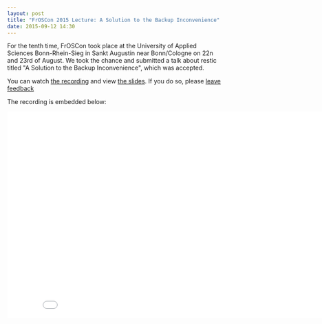 ```yaml
---
layout: post
title: "FrOSCon 2015 Lecture: A Solution to the Backup Inconvenience"
date: 2015-09-12 14:30
---
```


For the tenth time, FrOSCon took place at the University of Applied Sciences
Bonn-Rhein-Sieg in Sankt Augustin near Bonn/Cologne on 22n and 23rd of August.
We took the chance and submitted a talk about restic titled "A Solution to the
Backup Inconvenience", which was accepted.

You can watch [the recording](https://media.ccc.de/browse/conferences/froscon/2015/froscon2015-1515-a_solution_to_the_backup_inconvenience.html#video)
and view [the slides](http://programm.froscon.de/2015/system/attachments/341/original/Presentation_Froscon.pdf).
If you do so, please [leave feedback](https://frab.froscon.org/en/froscon2015/public/events/1515/feedback/new)

The recording is embedded below:
<iframe width="853" height="480" src="//media.ccc.de/browse/conferences/froscon/2015/froscon2015-1515-a_solution_to_the_backup_inconvenience/oembed.html" frameborder="0" allowfullscreen></iframe>
